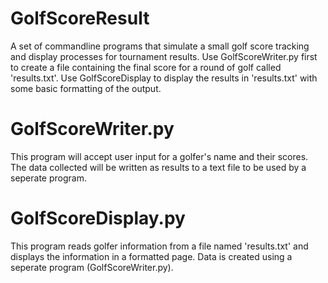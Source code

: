 # GolfScoreResult 
A set of commandline programs that simulate a small golf score tracking and display processes for tournament
results. Use GolfScoreWriter.py first to create a file containing the final score for a round of golf called 
'results.txt'. Use GolfScoreDisplay to display the results in 'results.txt' with some basic formatting of the output.

# GolfScoreWriter.py
This program will accept user input for a golfer's name and their scores.
The data collected will be written as results to a text file to
be used by a seperate program.

# GolfScoreDisplay.py
This program reads golfer information from a file named 'results.txt'
and displays the information in a formatted page. Data is created using
a seperate program (GolfScoreWriter.py).
